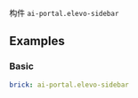 构件 `ai-portal.elevo-sidebar`

## Examples

### Basic

```yaml preview
brick: ai-portal.elevo-sidebar
```
